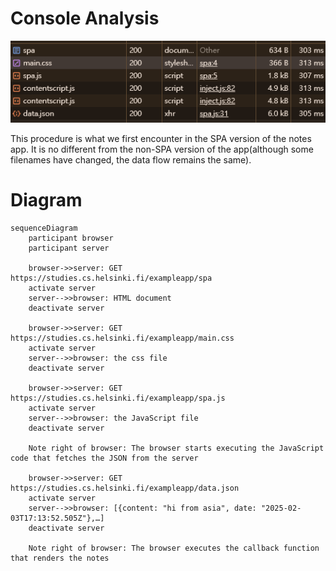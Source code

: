 # Console Analysis 
![image.png](image.png)

This procedure is what we first encounter in the SPA version of the notes app. It is no different from the non-SPA version of the app(although some filenames have changed, the data flow remains the same).

# Diagram
```mermaid
sequenceDiagram
    participant browser
    participant server

    browser->>server: GET https://studies.cs.helsinki.fi/exampleapp/spa
    activate server
    server-->>browser: HTML document
    deactivate server

    browser->>server: GET https://studies.cs.helsinki.fi/exampleapp/main.css
    activate server
    server-->>browser: the css file
    deactivate server

    browser->>server: GET https://studies.cs.helsinki.fi/exampleapp/spa.js
    activate server
    server-->>browser: the JavaScript file
    deactivate server

    Note right of browser: The browser starts executing the JavaScript code that fetches the JSON from the server

    browser->>server: GET https://studies.cs.helsinki.fi/exampleapp/data.json
    activate server
    server-->>browser: [{content: "hi from asia", date: "2025-02-03T17:13:52.505Z"},…]
    deactivate server

    Note right of browser: The browser executes the callback function that renders the notes
```